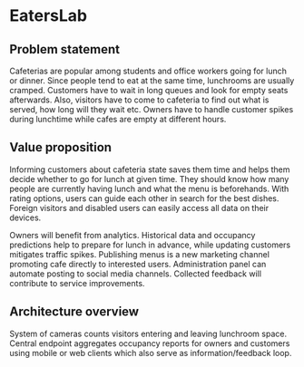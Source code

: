 # EatersLab

## Problem statement

Cafeterias are popular among students and office workers going for lunch or dinner. Since people tend to eat at the same time, lunchrooms are usually cramped. Customers have to wait in long queues and look for empty seats afterwards. Also, visitors have to come to cafeteria to find out what is served, how long will they wait etc. Owners have to handle customer spikes during lunchtime while cafes are empty at different hours.

## Value proposition

Informing customers about cafeteria state saves them time and helps them decide whether to go for lunch at given time. They should know how many people are currently having lunch and what the menu is beforehands. With rating options, users can guide each other in search for the best dishes. Foreign visitors and disabled users can easily access all data on their devices.

Owners will benefit from analytics. Historical data and occupancy predictions help to prepare for lunch in advance, while updating customers mitigates traffic spikes. Publishing menus is a new marketing channel promoting cafe directly to interested users. Administration panel can automate posting to social media channels. Collected feedback will contribute to service improvements.

## Architecture overview

System of cameras counts visitors entering and leaving lunchroom space. Central endpoint aggregates occupancy reports for owners and customers using mobile or web clients which also serve as information/feedback loop.
